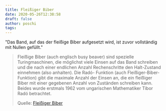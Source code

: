```yaml
---
title: Fleißiger Biber
date: 2020-05-26T12:38:58
draft: false
author: poschi
tags: 
---
```


"Das Band, auf das der fleißige Biber aufgesetzt wird, ist zuvor vollständig
mit Nullen gefüllt."

> Fleißige Biber (auch englisch busy beaver) sind spezielle Turingmaschinen, die
> möglichst viele Einsen auf das Band schreiben und die nach einer endlichen
> Anzahl Rechenschritte den Halt-Zustand einnehmen (also anhalten). Die Radó-
> Funktion (auch Fleißiger-Biber-Funktion) gibt die maximale Anzahl der Einsen
> an, die ein fleißiger Biber mit einer gegebenen Anzahl von Zuständen schreiben
> kann. Beides wurde erstmals 1962 vom ungarischen Mathematiker Tibor Radó
> betrachtet.
>
> Quelle: [Fleißiger Biber](https://de.wikipedia.org/wiki/Flei%C3%9Figer_Biber)
